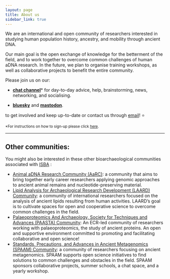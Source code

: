 ```yaml
---
layout: page
title: About us
sidebar_link: true
---
```


We are an international and open community of researchers interested in studying human population history, ancestry, and mobility through ancient DNA.

Our main goal is the open exchange of knowledge for the betterment of the field, and to work together to overcome common challenges of human aDNA research.
In the future, we plan to organise training workshops, as well as collaborative projects to benefit the entire community.

Please join us on our:

- [**chat channel**](https://matrix.to/#/#haam-community:archaeo.social)*
for day-to-day advice, help, brainstorming, news, networking, and socialising.
<!-- TODO: add a mailing list. - [**mailing list**](https://) for announcements, calls, and notices. -->
<!-- - [**instagram**]() -->
- [**bluesky**](https://bsky.app/profile/haam-community.bsky.social) and [**mastodon**](https://genomic.social/@haam_community).

to get involved and keep up-to-date or contact us through [email](mailto:haam.community2023@gmail.com)! ⭐️



<small>*For instructions on how to sign-up please click [here](https://www.isbarch.org/chat).</small>

____________________________________________________________________

<div id="line23">
  <h2>Other communities:</h2>
  <p>You might also be interested in these other bioarchaeological communities associated with
    <a href="https://www.isbarch.org/affiliations-and-initiatives" target="_blank" rel="noopener noreferrer">ISBA</a> 
    :
  </p>

  <ul>
    <li>
      <a href="https://www.animal-adna.org/about/" target="_blank" rel="noopener noreferrer">Animal aDNA Research Community (AaRC)</a>: a community that aims to bring together early career researchers applying genomic approaches to ancient animal remains and nucleotide-preserving material.
    </li>
    <li>
      <a href="https://laardcommunity.github.io/about/" target="_blank" rel="noopener noreferrer">Lipid Analysis for Archaeological Research Development (LAARD) Community</a>: a community of international researchers focused on the analysis of ancient lipids resulting from human activities. LAARD’s goal is to cultivate spaces for open and cooperative science to overcome common challenges in the field.
    </li>
    <li>
      <a href="https://paasta-community.github.io/about/" target="_blank" rel="noopener noreferrer">Palaeoproteomics And Archaeology, Society for Techniques and Advances (PAASTA) Community</a>: An ECR-led community of researchers working with palaeoproteomics, the study of ancient proteins. An open and supportive environment committed to promoting and facilitating collaborative and open science!
    </li>
    <li>
      <a href="https://www.spaam-community.org/about/" target="_blank" rel="noopener noreferrer">Standards, Precautions, and Advances in Ancient Metagenomics (SPAAM) Community</a>: a community of researchers focusing on ancient metagenomics. SPAAM supports open science initiatives to find solutions to common challenges and obstacles in the field. SPAAM sponsors collaborative projects, summer schools, a chat space, and a yearly workshop.
    </li>
  </ul>
</div>

